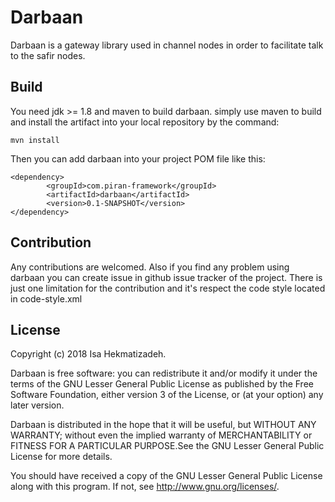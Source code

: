 # Darbaan
Darbaan is a gateway library used in channel nodes in order to facilitate talk to the safir nodes.

## Build
You need jdk >= 1.8 and maven to build darbaan. simply use maven to build and install the artifact 
into your local repository by the command:
```
mvn install
```
Then you can add darbaan into your project POM file like this:
```
<dependency>
        <groupId>com.piran-framework</groupId>
        <artifactId>darbaan</artifactId>
        <version>0.1-SNAPSHOT</version>
</dependency>
```

## Contribution
Any contributions are welcomed. Also if you find any problem using darbaan you can create issue in 
github issue tracker of the project. There is just one limitation for the contribution and it's 
respect the code style located in code-style.xml

## License
Copyright (c) 2018 Isa Hekmatizadeh.

Darbaan is free software: you can redistribute it and/or modify it under the terms of the GNU Lesser 
General Public License as published by the Free Software Foundation, either version 3 of the 
License, or (at your option) any later version.

Darbaan is distributed in the hope that it will be useful, but WITHOUT ANY WARRANTY; without even the
implied warranty of MERCHANTABILITY or FITNESS FOR A PARTICULAR PURPOSE.See the GNU Lesser General 
Public License for more details.

You should have received a copy of the GNU Lesser General Public License
along with this program.  If not, see <http://www.gnu.org/licenses/>.
